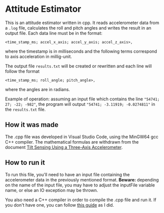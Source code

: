 # Attitude Estimator

This is an attitude estimator written in cpp. It reads accelerometer data from a ```.log``` file, calculates the roll and pitch angles and writes the result in an output file. Each data line must be in the format:

    <time_stamp_ms; accel_x_axis; accel_y_axis; accel_z_axis>,
where the timestamp is in milliseconds and the following terms correspond to axis acceleration in millig-unit.

The output file ```results.txt``` will be created or rewritten and each line will follow the format 

    <time_stamp_ms; roll_angle; pitch_angle>,

where the angles are in radians.

Example of operation: assuming an input file which contains the line ```"54741; 27; -22; -982"```, the program will output ```"54741; -3.11919; -0.0274811"``` in the ```results.txt``` file.

## How it was made

The .cpp file was developed in Visual Studio Code, using the MinGW64 gcc C++ compiler. The mathematical formulas are withdrawn from the document [Tilt Sensing Using a Three-Axis
Accelerometer](https://www.nxp.com/docs/en/application-note/AN3461.pdf).

## How to run it

To run this file, you'll need to have an input file containing the accelerometer data in the previously mentioned format. **Beware:** depending on the name of the input file, you may have to adjust the inputFile variable name, or else an IO exception may be thrown.

You also need a C++ compiler in order to compile the .cpp file and run it. If you don't have one, you can follow [this guide](https://code.visualstudio.com/docs/languages/cpp) as I did.